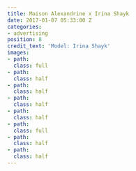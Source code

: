 ```yaml
---
title: Maison Alexandrine x Irina Shayk
date: 2017-01-07 05:33:00 Z
categories:
- advertising
position: 8
credit_text: 'Model: Irina Shayk'
images:
- path: 
  class: full
- path: 
  class: half
- path: 
  class: half
- path: 
  class: half
- path: 
  class: half
- path: 
  class: full
- path: 
  class: half
- path: 
  class: half
---
```


